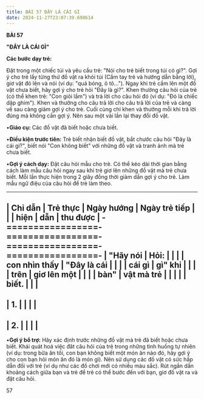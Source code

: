 ```yaml
---
title: BÀI 57 ĐÂY LÀ CÁI GÌ
date: 2024-11-27T23:07:39.698614
---
```

**BÀI 57**

**"ĐÂY LÀ CÁI GÌ"**

**Các bước dạy trẻ:**

Đặt trong một chiếc túi và yêu cầu trẻ: "Nói cho trẻ biết trong túi có
gì?". Gợi ý cho trẻ lấy từng thứ đồ vật ra khỏi túi (Cầm tay trẻ và
hướng dẫn bằng lời), giơ vật đó lên và nói (ví dụ: "quả bóng, ô
tô..."). Ngay khi trẻ cầm lên một đồ vật chưa biết, hãy gợi ý cho trẻ
hỏi "Đây là gì?". Khen thưởng câu hỏi của trẻ (có thể khen trẻ: "Con
giỏi lắm") và trả lời cho câu hỏi đó (vi dụ: "Đó là chiếc dập ghim").
Khen và thưởng cho câu trả lời cho câu trả lời của trẻ và càng về sau
càng giảm gợi ý cho trẻ. Cuối cùng chỉ khen và thưởng mỗi khi trả lời
đúng mà không cần gợi ý. Nên sau một vài lần lại thay đổi đồ vật.

•**Giáo cụ:** Các đồ vật đã biết hoặc chưa biết.

•**Điều kiện trước tiên:** Trẻ biết nhận biết đồ vật, bắt chước câu
hỏi "Đây là cái gì?", biết nói "Con không biết" với những đồ vật và
tranh ảnh mà trẻ chưa biết.

•**Gợi ý cách dạy:** Đặt câu hỏi mẫu cho trẻ. Có thể kéo dài thời gian
bằng cách làm mẫu câu hỏi ngay sau khi trẻ giơ lên những đồ vật mà trẻ
chưa biết. Mỗi lần thực hiện trong 2 giây đồng thời giảm dần gợi ý cho
trẻ. Làm mẫu ngữ điệu của câu hỏi để trẻ làm theo.

-------------------------------------------------------------------------
| **Chỉ dẫn**     | **Trẻ thực      | **Ngày hướng  | **Ngày trẻ tiếp |
|                 | hiện**          | dẫn**         | thu được**      |
-=================-=================-=================-=================-
| "**Hãy nói    | **Hỏi:**      |                 |                 |
| con nhìn thấy | "**Đây là cái |                 |                 |
| cái gì        | gì**" **khi   |                 |                 |
| trên**       | giơ lên một   |                 |                 |
| **bàn**"      | vật mà trẻ    |                 |                 |
|                 | biết.**       |                 |                 |
-------------------------------------------------------------------------
| 1.           |                 |                 |                 |
-------------------------------------------------------------------------
| 2.           |                 |                 |                 |
-------------------------------------------------------------------------

•**Gợi ý bổ trợ:** Hãy xác định trước những đồ vật mà trẻ đã biết hoặc
chưa biết. Khái quát hoá việc đăt câu hỏi của trẻ trong những tình
huống tự nhiên (ví dụ: trong bữa ăn tối, con bạn không biết một món ăn
nào đó, hãy gợi ý cho con bạn hỏi món ăn đó là món gì). Nên sử dụng
các đồ vật có sức hấp dẫn đối với trẻ (ví dụ như các đồ chơi mới có
nhiều màu sắc). Rút ngắn dần khoảng cách giữa bạn và trẻ để trẻ có thể
bước đến với bạn, giơ đồ vật ra và đặt câu hỏi.

57

